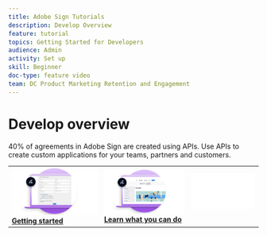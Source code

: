 ```yaml
---
title: Adobe Sign Tutorials
description: Develop Overview
feature: tutorial
topics: Getting Started for Developers
audience: Admin
activity: Set up
skill: Beginner
doc-type: feature video
team: DC Product Marketing Retention and Engagement
---
```


# Develop overview

40% of agreements in Adobe Sign are created using APIs. Use APIs to create custom applications for your teams, partners and customers.

<table>
<tr>
  <td>
    <a href="https://www.adobe.io/apis/documentcloud/sign.html">
      <img alt="Start" src="assets/Develop_Getting-Started.png" />
    </a>
    <div>
    <a href="https://www.adobe.io/apis/documentcloud/sign.html"><strong>Getting started</strong></a>
    <br>
  </td>
  <td>
    <a href="https://www.adobe.io/apis/documentcloud/sign/docs.html">
      <img alt="Learn" src="assets/Develop_Learn.png" />
    </a>
    <div>
    <a href="https://www.adobe.io/apis/documentcloud/sign/docs.html"><strong>Learn what you can do</strong></a>
    <br>
  <td>
  <img alt="Spacer" src="assets/Whitespacer.png" />
    <div>
    <br>
  </td>
</tr>
</table>
